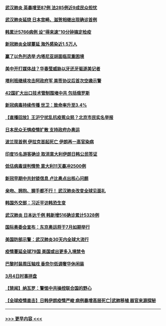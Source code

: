 #### [武汉肺炎 英暴增至87例 法285例近9成民众担忧](../pages/prog202/a102792200.md?t=03051303) 
#### [武汉肺炎延烧 日本宫崎、滋贺相继出现确诊首例](../pages/prog202/a102792170.md?t=03051303) 
#### [韩累计5766病例 设“得来速”10分钟搞定检疫](../pages/prog202/a102792109.md?t=03051303) 
#### [新冠肺炎全球蔓延 海外感染近1.5万人](../pages/prog202/a102792022.md?t=03051303) 
#### [赢了以色列选举 内塔尼亚胡面临双重困境](../pages/prog202/a102792017.md?t=03051303) 
#### [美中开打媒体战？华春莹威胁以牙还牙驱逐美记者](../pages/prog202/a102791898.md?t=03051303) 
#### [塔利班继续攻击阿政府军 美签协议后首次空袭示警](../pages/prog202/a102791905.md?t=03051303) 
#### [42国扩大出口技术管制围堵中共 包括俄罗斯](../pages/prog202/a102791820.md?t=03051303) 
#### [新冠病毒持续传播 世卫：致命率升至3.4%](../pages/prog202/a102791822.md?t=03051303) 
#### [【直播回放】王沪宁扰乱抗疫惹众怒？北京市民实名举报](../pages/prog202/a102789799.md?t=03051303) 
#### [日本民众无惧疫情扩散 支持政府办奥运](../pages/prog202/a102791580.md?t=03051303) 
#### [波兰现首例 伊拉克首起死亡 伊朗再一高官染病](../pages/prog202/a102791525.md?t=03051303) 
#### [印度15名游客确诊 取消意大利伊朗日韩公民签证](../pages/prog202/a102791475.md?t=03051303) 
#### [低估病毒误判情势 意大利11天暴冲2500例](../pages/prog202/a102791348.md?t=03051303) 
#### [新冠早期中共封锁信息 卢比奥点出核心问题](../pages/prog202/a102791383.md?t=03051303) 
#### [亲吻、拥抱、握手都不行！ 武汉肺炎改变全球见面礼](../pages/prog202/a102791314.md?t=03051303) 
#### [韩国外交部：习近平访韩恐生变](../pages/prog202/a102791303.md?t=03051303) 
#### [武汉肺炎 日本达千例 韩新增516确诊累计5328例](../pages/prog202/a102791290.md?t=03051303) 
#### [国际奥委会宣布：东京奥运将于7月如期举行](../pages/prog202/a102791284.md?t=03051303) 
#### [美国防部示警：武汉肺炎30天内全球大流行](../pages/prog202/a102791222.md?t=03051303) 
#### [疫情蔓延全球79国 美国或出更多入境禁令](../pages/prog202/a102791179.md?t=03051303) 
#### [巴黎时装周压轴戏  香奈尔低调奢华休闲装](../pages/prog202/a102791146.md?t=03051303) 
#### [3月4日时事拼盘](../pages/prog202/a102791082.md?t=03051303) 
#### [【禁闻】纳瓦罗：警惕中共操控联合国的野心](../pages/prog202/a102791040.md?t=03051303) 
#### [【全球疫情直击】日韩伊朗疫情严峻 病例暴增高层死亡|武肺移植 器官来源探秘](../pages/prog202/a102791016.md?t=03051303) 

----
#### [ >>> 更早内容 <<< ](../indexes/prog202-earlier.md)
